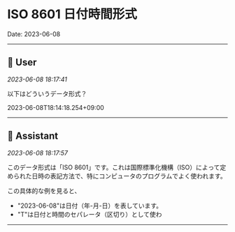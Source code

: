 # ISO 8601 日付時間形式

Date: 2023-06-08

---

## 👤 User
*2023-06-08 18:17:41*

以下はどういうデータ形式？

2023-06-08T18:14:18.254+09:00

---

## 🤖 Assistant
*2023-06-08 18:17:57*

このデータ形式は「ISO 8601」です。これは国際標準化機構（ISO）によって定められた日時の表記方法で、特にコンピュータのプログラムでよく使われます。

この具体的な例を見ると、

- "2023-06-08"は日付（年-月-日）を表しています。
- "T"は日付と時間のセパレータ（区切り）として使わ

---
